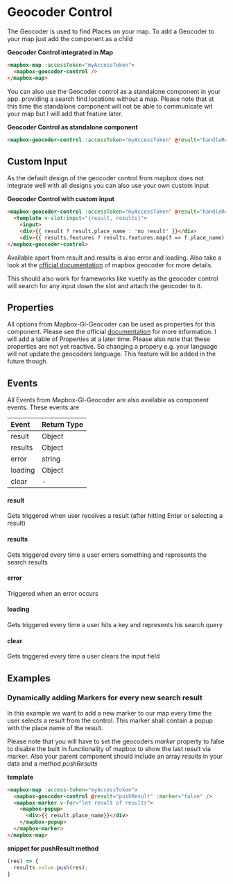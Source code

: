 # Geocoder Control

The Geocoder is used to find Places on your map. To add a Geocoder to your map just add the component as a child

**Geocoder Control integrated in Map**
```html
<mapbox-map :accessToken="myAccessToken">
  <mapbox-geocoder-control />    
</mapbox-map>
```

You can also use the Geocoder control as a standalone component in your app. providing a search find locations without a map. Please note that at this time the standalone component will not be able to communicate wit your map but I will add that feature later.

**Geocoder Control as standalone component**
```html
<mapbox-geocoder-control :accessToken="myAccessToken" @result="handleResult" />
```
## Custom Input

As the default design of the geocoder control from mapbox does not integrate well with all designs you can also use your own custom input

**Geocoder Control with custom input**
```html
<mapbox-geocoder-control :accessToken="myAccessToken" @result="handleResult">
  <template v-slot:input="{result, results}">
    <input>
    <div>{{ result ? result.place_name : 'no result' }}</div>
    <div>{{ results.features ? results.features.map(f => f.place_name) : 'no results' }}</div>
</mapbox-geocoder-control>
```
Available apart from result and results is also error and loading. Also take a look at the [official documentation](https://github.com/mapbox/mapbox-gl-geocoder/blob/master/API.md#on) of mapbox geocoder for more details.

This should also work for frameworks like vuetify as the geocoder control will search for any input down the slot and attach the geocoder to it.


## Properties

All options from Mapbox-Gl-Geocoder can be used as properties for this component. Please see the official [documentation](https://github.com/mapbox/mapbox-gl-geocoder/blob/master/API.md#parameters) for more information. I will add a table of Properties at a later time. Please also note that these properties are not yet reactive. So changing a propery e.g. your language will not update the geocoders language. This feature will be added in the future though.

## Events

All Events from Mapbox-Gl-Geocoder are also available as component events. These events are

| Event   | Return Type |
| :------ | :---------- |
| result  | Object      |
| results | Object      |
| error   | string      |
| loading | Object      |
| clear   | -           |


#### result
Gets triggered when user receives a result (after hitting Enter or selecting a result)

#### results
Gets triggered every time a user enters something and represents the search results

#### error
Triggered when an error occurs

#### loading
Gets triggered every time a user hits a key and represents his search query

#### clear
Gets triggered every time a user clears the input field

## Examples

### Dynamically adding Markers for every new search result

In this example we want to add a new marker to our map every time the user selects a result from the control. This marker shall contain a popup with the place name of the result.

Please note that you will have to set the geocoders *marker* property to false to disable the built in functionality of mapbox to show the last result via marker. Also your parent component
should include an array *results* in your data and a method *pushResults*

**template**
```html
<mapbox-map :access-token="myAccessToken">
  <mapbox-geocoder-control @result="pushResult" :marker="false" />
  <mapbox-marker v-for="let result of results">
    <mapbox-popup>
      <div>{{ result.place_name}}</div>
    </mapbox-popup>
  </mapbox-marker>
</mapbox-map>
```

**snippet for pushResult method**
```js
(res) => {
  results.value.push(res);
}
```



